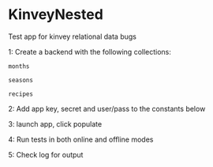 KinveyNested
============

Test app for kinvey relational data bugs


1: Create a backend with the following collections:

`months`

`seasons`

`recipes`

2: Add app key, secret and user/pass to the constants below

3: launch app, click populate

4: Run tests in both online and offline modes

5: Check log for output
